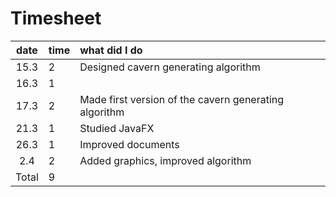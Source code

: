 # Timesheet 

| date | time | what did I do|
| :----:|:-----| :-----|
| 15.3 | 2    | Designed cavern generating algorithm|
| 16.3 | 1 | |
| 17.3 | 2   | Made first version of the cavern generating algorithm|
| 21.3 | 1 | Studied JavaFX|
| 26.3 | 1 | Improved documents|
|2.4|2| Added graphics, improved algorithm|
|Total|9|
